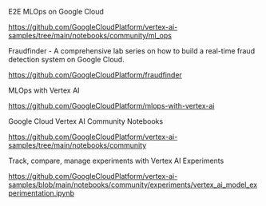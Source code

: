 
E2E MLOps on Google Cloud

https://github.com/GoogleCloudPlatform/vertex-ai-samples/tree/main/notebooks/community/ml_ops

Fraudfinder - A comprehensive lab series on how to build a real-time fraud detection system on Google Cloud.

https://github.com/GoogleCloudPlatform/fraudfinder

MLOps with Vertex AI

https://github.com/GoogleCloudPlatform/mlops-with-vertex-ai

Google Cloud Vertex AI Community Notebooks

https://github.com/GoogleCloudPlatform/vertex-ai-samples/tree/main/notebooks/community


Track, compare, manage experiments with Vertex AI Experiments

https://github.com/GoogleCloudPlatform/vertex-ai-samples/blob/main/notebooks/community/experiments/vertex_ai_model_experimentation.ipynb
